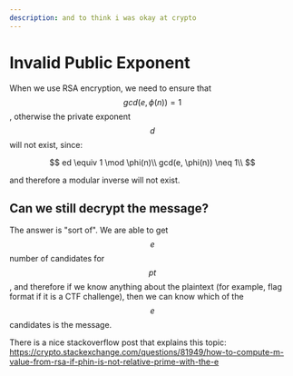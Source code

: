 ```yaml
---
description: and to think i was okay at crypto
---
```


# Invalid Public Exponent

When we use RSA encryption, we need to ensure that $$gcd(e, \phi(n)) = 1$$, otherwise the private exponent $$d$$ will not exist, since:

$$
ed \equiv 1 \mod \phi(n)\\
gcd(e, \phi(n)) \neq 1\\
$$

and therefore a modular inverse will not exist.

## Can we still decrypt the message?

The answer is "sort of". We are able to get $$e$$ number of candidates for $$pt$$, and therefore if we know anything about the plaintext (for example, flag format if it is a CTF challenge), then we can know which of the $$e$$ candidates is the message.

There is a nice stackoverflow post that explains this topic: https://crypto.stackexchange.com/questions/81949/how-to-compute-m-value-from-rsa-if-phin-is-not-relative-prime-with-the-e
